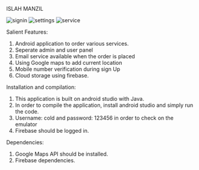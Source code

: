 ISLAH MANZIL

![signin](https://user-images.githubusercontent.com/55408562/120931936-28539280-c70d-11eb-9b2b-38eb4a8d55a6.jpg)
![settings](https://user-images.githubusercontent.com/55408562/120931934-28539280-c70d-11eb-9fb2-2c3872e1a862.jpeg)
![service](https://user-images.githubusercontent.com/55408562/120931932-25f13880-c70d-11eb-8036-c74398b00405.jpeg)


Salient Features:
1) Android application to order various services.
2) Seperate admin and user panel
3) Email service available when the order is placed
4) Using Google maps to add current location
5) Mobile number verification during sign Up
6) Cloud storage using firebase.


Installation and compilation:
1) This application is built on android studio with Java. 
2) In order to compile the application, install android studio and simply run the code. 
3) Username: cold and password: 123456 in order to check on the emulator
4) Firebase should be logged in.

Dependencies:
1) Google Maps API should be installed.
2) Firebase dependencies. 
